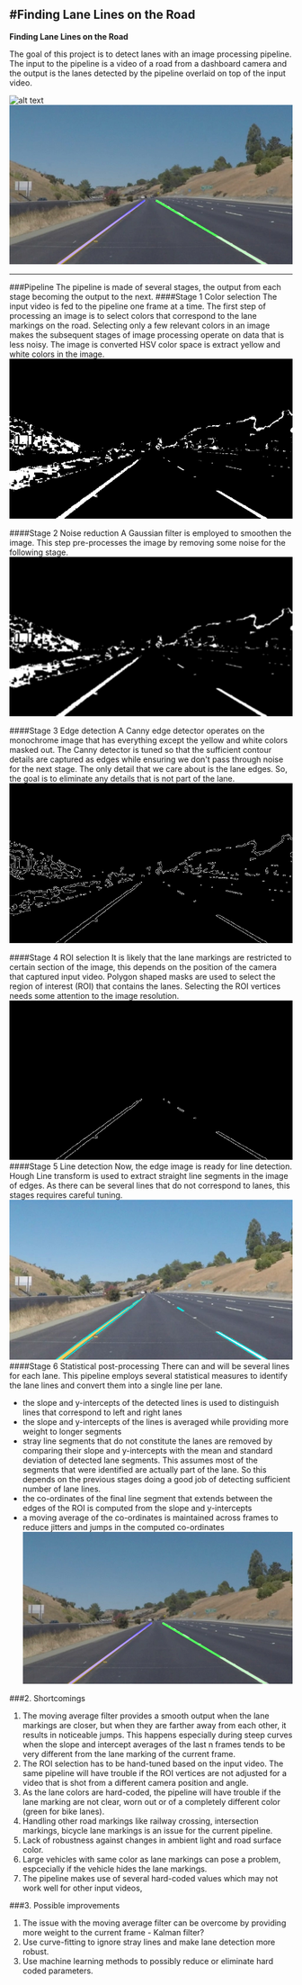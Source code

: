 #**Finding Lane Lines on the Road** 
---

**Finding Lane Lines on the Road**

The goal of this project is to detect lanes with an image processing pipeline. The input to the pipeline is a video of a road from a dashboard camera and the output is the lanes detected by the pipeline overlaid on top of the input video.

[//]: # (Image References)
[image1]: ./test_images/solidYellowCurve2.jpg "input"
[image2]: ./test_images/solidYellowCurve20ut.jpg "yw"
[image3]: ./test_images/solidYellowCurve20ut0.jpg "smooth"
[image4]: ./test_images/solidYellowCurve20ut1.jpg "edge"
[image5]: ./test_images/solidYellowCurve20ut2.jpg "mask"
[image6]: ./test_images/solidYellowCurve20ut3.jpg "lines"
[image7]: ./test_images/solidYellowCurve20ut4.jpg "output"

![alt text][image1]
![alt text][image7]


---
###Pipeline
The pipeline is made of several stages, the output from each stage becoming the output to the next. 
####Stage 1 Color selection
The input video is fed to the pipeline one frame at a time. The first step of processing an image is to select colors that correspond to the lane markings on the road. Selecting only a few relevant colors in an image makes the subsequent stages of image processing operate on data that is less noisy. The image is converted HSV color space is extract yellow and white colors in the image.
![alt text][image2]

####Stage 2 Noise reduction
A Gaussian filter is employed to smoothen the image. This step pre-processes the image by removing some noise for the following stage.
![alt text][image3]

####Stage 3 Edge detection
A Canny edge detector operates on the monochrome image that has everything except the yellow and white colors masked out. The Canny detector is tuned so that the sufficient contour details are captured as edges while ensuring we don't pass through noise for the next stage. The only detail that we care about is the lane edges. So, the goal is to eliminate any details that is not part of the lane.
![alt text][image4]

####Stage 4 ROI selection
It is likely that the lane markings are restricted to certain section of the image, this depends on the position of the camera that captured input video. Polygon shaped masks are used to select the region of interest (ROI) that contains the lanes. Selecting the ROI vertices needs some attention to the image resolution.
![alt text][image5]
####Stage 5 Line detection
Now, the edge image is ready for line detection. Hough Line transform is used to extract straight line segments in the image of edges. As there can be several lines that do not correspond to lanes, this stages requires careful tuning.
![alt text][image6]
####Stage 6 Statistical post-processing
There can and will be several lines for each lane. This pipeline employs several statistical measures to identify the lane lines and convert them into a single line per lane.
 - the slope and y-intercepts of the detected lines is used to distinguish lines that correspond to left and right lanes
 - the slope and y-intercepts of the lines is averaged while providing more weight to longer segments
 - stray line segments that do not constitute the lanes are removed by comparing their slope and y-intercepts with the mean and standard deviation of detected lane segments. This assumes most of the segments that were identified are actually part of the lane. So this depends on the previous stages doing a good job of detecting sufficient number of lane lines.
 - the co-ordinates of the final line segment that extends between the edges of the ROI is computed from the slope and y-intercepts
 - a moving average of the co-ordinates is maintained across frames to reduce jitters and jumps in the computed co-ordinates
![alt text][image7]

###2. Shortcomings
 1. The moving average filter provides a smooth output when the lane markings are closer, but when they are farther away from each other, it results in noticeable jumps. This happens especially during steep curves when the slope and intercept averages of the last n frames tends to be very different from the lane marking of the current frame.
 2. The ROI selection has to be hand-tuned based on the input video. The same pipeline will have trouble if the ROI vertices are not adjusted for a video that is shot from a different camera position and angle.
 3. As the lane colors are hard-coded, the pipeline will have trouble if the lane marking are not clear, worn out or of a completely different color (green for bike lanes).
 4. Handling other road markings like railway crossing, intersection markings, bicycle lane markings is an issue for the current pipeline.
 5. Lack of robustness against changes in ambient light and road surface color.
 6. Large vehicles with same color as lane markings can pose a problem, espcecially if the vehicle hides the lane markings.
 7. The pipeline makes use of several hard-coded values which may not work well for other input videos,

###3. Possible improvements
 1. The issue with the moving average filter can be overcome by providing more weight to the current frame - Kalman filter?
 2. Use curve-fitting to ignore stray lines and make lane detection more robust.
 3. Use machine learning methods to possibly reduce or eliminate hard coded parameters.

